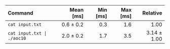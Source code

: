 | Command | Mean [ms] | Min [ms] | Max [ms] | Relative |
|:---|---:|---:|---:|---:|
| `cat input.txt` | 0.6 ± 0.2 | 0.3 | 1.6 | 1.00 |
| `cat input.txt \| ./aoc10` | 2.0 ± 0.2 | 1.7 | 3.5 | 3.14 ± 1.00 |
